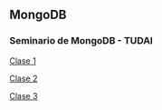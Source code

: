## MongoDB

### Seminario de MongoDB - TUDAI

[Clase 1](https://github.com/ManuelGosende/MongoDB/blob/main/Clase1_actividad.md)

[Clase 2](https://github.com/ManuelGosende/MongoDB/blob/main/Clase2_actividad.md)

[Clase 3](https://github.com/ManuelGosende/MongoDB/blob/main/Clase3_actividad.md)
